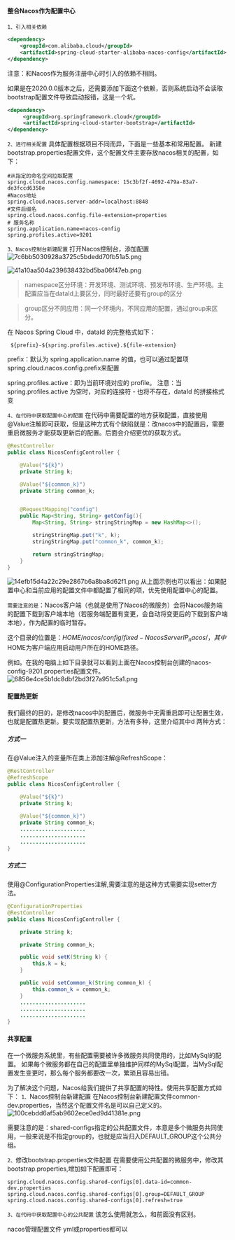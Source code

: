 #### 整合Nacos作为配置中心
`1、引入相关依赖`
```xml
<dependency>
	<groupId>com.alibaba.cloud</groupId>
	<artifactId>spring-cloud-starter-alibaba-nacos-config</artifactId>
</dependency>
```
注意：和Nacos作为服务注册中心时引入的依赖不相同。

如果是在2020.0.0版本之后，还需要添加下面这个依赖，否则系统启动不会读取bootstrap配置文件导致启动报错，这是一个坑。
```xml
<dependency>
     <groupId>org.springframework.cloud</groupId>
     <artifactId>spring-cloud-starter-bootstrap</artifactId>
</dependency>
```

`2、进行相关配置`
具体配置根据项目不同而异，下面是一些基本和常用配置。
新建bootstrap.properties配置文件，这个配置文件主要存放nacos相关的配置，如下：
```properties
#从指定的命名空间拉取配置
spring.cloud.nacos.config.namespace: 15c3bf2f-4692-479a-83a7-de3fccd6358e
#Nacos地址
spring.cloud.nacos.server-addr=localhost:8848
#文件后缀名
spring.cloud.nacos.config.file-extension=properties
# 服务名称
spring.application.name=nacos-config
spring.profiles.active=9201
```


`3、Nacos控制台新建配置`
打开Nacos控制台，添加配置
![7c6bb5030928a3725c5bdedd70fb51a5.png](evernotecid://856601FE-F606-47C9-A312-C117E55C924E/appyinxiangcom/17968037/ENResource/p1285)

![41a10aa504a239638432bd5ba06f47eb.png](evernotecid://856601FE-F606-47C9-A312-C117E55C924E/appyinxiangcom/17968037/ENResource/p1286)

>namespace区分环境：开发环境、测试环境、预发布环境、⽣产环境。主配置应当在dataId上要区分，同时最好还要有group的区分

>group区分不同应⽤：同⼀个环境内，不同应⽤的配置，通过group来区分。


在 Nacos Spring Cloud 中，dataId 的完整格式如下：
```
 ${prefix}-${spring.profiles.active}.${file-extension} 
```
prefix：默认为 spring.application.name 的值，也可以通过配置项 spring.cloud.nacos.config.prefix来配置

spring.profiles.active：即为当前环境对应的 profile。 注意：当 spring.profiles.active 为空时，对应的连接符 - 也将不存在，dataId 的拼接格式变

`4、在代码中获取配置中心的配置`
在代码中需要配置的地方获取配置，直接使用@Value注解即可获取，但是这种方式有个缺陷就是：改nacos中的配置后，需要重启微服务才能获取更新后的配置。后面会介绍更优的获取方式。
```java
@RestController
public class NicosConfigController {

    @Value("${k}")
    private String k;

    @Value("${common_k}")
    private String common_k;


    @RequestMapping("config")
    public Map<String, String> getConfig(){
        Map<String, String> stringStringMap = new HashMap<>();

        stringStringMap.put("k", k);
        stringStringMap.put("common_k", common_k);

        return stringStringMap;
    }
}
```
![14efb15d4a22c29e2867b6a8ba8d62f1.png](evernotecid://856601FE-F606-47C9-A312-C117E55C924E/appyinxiangcom/17968037/ENResource/p1289)
从上面示例也可以看出：如果配置中心和当前应用的配置文件中都配置了相同的项，优先使用配置中心的配置。

`需要注意的是`：Nacos客户端（也就是使用了Nacos的微服务）会将Nacos服务端的配置下载到客户端本地（若服务端配置有变更，会自动将变更后的下载到客户端本地），作为配置的临时暂存。

这个目录的位置是：$HOME/nacos/config/fixed-NacosServerIP_nacos/，
其中$HOME为客户端应用启动用户所在的HOME路径。

例如。在我的电脑上如下目录就可以看到上面在Nacos控制台创建的nacos-config-9201.properties配置文件。
![6856e4ce5b1dc8dbf2bd3f27a951c5a1.png](evernotecid://856601FE-F606-47C9-A312-C117E55C924E/appyinxiangcom/17968037/ENResource/p1292)

####  配置热更新
我们最终的目的，是修改nacos中的配置后，微服务中无需重启即可让配置生效，也就是配置热更新。要实现配置热更新，方法有多种，这里介绍其中d 两种方式：

##### 方式一
在@Value注入的变量所在类上添加注解@RefreshScope：
```java
@RestController
@RefreshScope
public class NicosConfigController {

    @Value("${k}")
    private String k;

    @Value("${common_k}")
    private String common_k;
    .....................
    .....................
    .....................
}
```
##### 方式二
使用@ConfigurationProperties注解,需要注意的是这种方式需要实现setter方法。
```java
@ConfigurationProperties
@RestController
public class NicosConfigController {

    private String k;

    private String common_k;

    public void setK(String k) {
        this.k = k;
    }

    public void setCommon_k(String common_k) {
        this.common_k = common_k;
    }
    .....................
    .....................
    .....................
}
```

#### 共享配置
在一个微服务系统里，有些配置需要被许多微服务共同使用的，比如MySql的配置。
如果每个微服务都在自己的配置里单独维护同样的MySql配置，当MySql配置发生变更时，那么每个服务都要改一次，繁琐且容易出错。


为了解决这个问题，Nacos给我们提供了共享配置的特性。使用共享配置方式如下：
`1、`Nacos控制台新建配置
在Nacos控制台新建配置文件common-dev.properties，当然这个配置文件名是可以自己定义的。
![100cebdd6af5ab9602ece0ed9d41381e.png](evernotecid://856601FE-F606-47C9-A312-C117E55C924E/appyinxiangcom/17968037/ENResource/p1290)


需要注意的是：shared-configs指定的公共配置文件，本意是多个微服务共同使用，一般来说是不指定group的，也就是应当归⼊DEFAULT_GROUP这个公共分组。

`2、`修改bootstrap.properties文件配置
在需要使用公共配置的微服务中，修改其bootstrap.properties,增加如下配置即可：
```properties
spring.cloud.nacos.config.shared-configs[0].data-id=common-dev.properties
spring.cloud.nacos.config.shared-configs[0].group=DEFAULT_GROUP
spring.cloud.nacos.config.shared-configs[0].refresh=true
```

`3、在代码中获取配置中心的公共配置`
该怎么使用就怎么，和前面没有区别。


nacos管理配置文件 yml或properties都可以